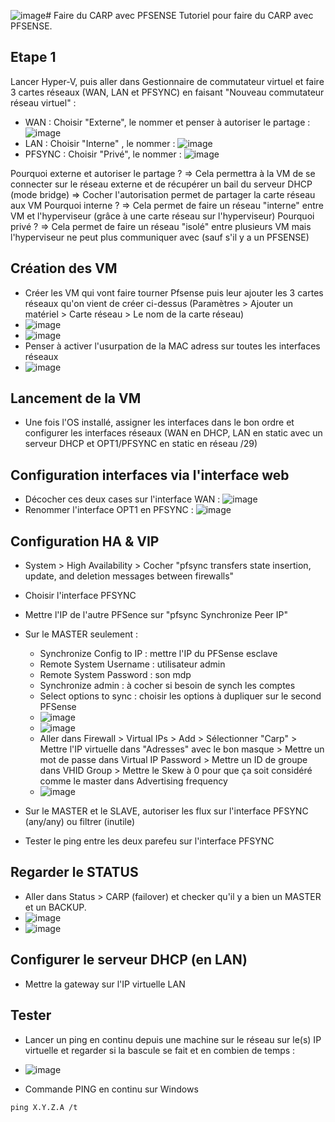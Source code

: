 ![image](https://github.com/kawaiiineko-website/pfsense-carp/assets/118014015/9315778a-637c-48c5-94eb-6daa8d03e291)# Faire du CARP avec PFSENSE
Tutoriel pour faire du CARP avec PFSENSE.

## Etape 1
Lancer Hyper-V, puis aller dans Gestionnaire de commutateur virtuel et faire 3 cartes réseaux (WAN, LAN et PFSYNC) en faisant "Nouveau commutateur réseau virtuel" : 
* WAN : Choisir "Externe", le nommer et penser à autoriser le partage : ![image](https://github.com/kawaiiineko-website/pfsense-carp/assets/118014015/5bb1d1c6-20f9-4309-9a5b-6098f053e92d)
* LAN : Choisir "Interne" , le nommer : ![image](https://github.com/kawaiiineko-website/pfsense-carp/assets/118014015/24cbe7b5-da69-4686-b03b-48da54346e2b)
* PFSYNC : Choisir "Privé", le nommer : ![image](https://github.com/kawaiiineko-website/pfsense-carp/assets/118014015/44a59d34-18ae-4679-8c5a-32553d21cb60)

Pourquoi externe et autoriser le partage ? => Cela permettra à la VM de se connecter sur le réseau externe et de récupérer un bail du serveur DHCP (mode bridge) => Cocher l'autorisation permet de partager la carte réseau aux VM
Pourquoi interne ? => Cela permet de faire un réseau "interne" entre VM et l'hyperviseur (grâce à une carte réseau sur l'hyperviseur)
Pourquoi privé ? => Cela permet de faire un réseau "isolé" entre plusieurs VM mais l'hyperviseur ne peut plus communiquer avec (sauf s'il y a un PFSENSE)


## Création des VM
* Créer les VM qui vont faire tourner Pfsense puis leur ajouter les 3 cartes réseaux qu'on vient de créer ci-dessus (Paramètres > Ajouter un matériel > Carte réseau > Le nom de la carte réseau)
* ![image](https://github.com/kawaiiineko-website/pfsense-carp/assets/118014015/51d057ae-9bf6-4c48-bb18-6f541d3d78e5)
* ![image](https://github.com/kawaiiineko-website/pfsense-carp/assets/118014015/7679b27f-ba8e-4c7c-8e87-ab28ddbf123e)
* Penser à activer l'usurpation de la MAC adress sur toutes les interfaces réseaux
* ![image](https://github.com/kawaiiineko-website/pfsense-carp/assets/118014015/74da61e3-183b-43ce-b6c0-6bde9c2f8b06)



## Lancement de la VM
* Une fois l'OS installé, assigner les interfaces dans le bon ordre et configurer les interfaces réseaux (WAN en DHCP, LAN en static avec un serveur DHCP et OPT1/PFSYNC en static en réseau /29)

## Configuration interfaces via l'interface web
* Décocher ces deux cases sur l'interface WAN : ![image](https://github.com/kawaiiineko-website/pfsense-carp/assets/118014015/6963902a-9c79-46cb-b952-1369675f93aa)
* Renommer l'interface OPT1 en PFSYNC : ![image](https://github.com/kawaiiineko-website/pfsense-carp/assets/118014015/e63b8347-74ea-42f9-a399-a1dbb3efa8a5)

## Configuration HA & VIP
* System > High Availability > Cocher "pfsync transfers state insertion, update, and deletion messages between firewalls"
* Choisir l'interface PFSYNC
* Mettre l'IP de l'autre PFSence sur "pfsync Synchronize Peer IP"
* Sur le MASTER seulement :
  * Synchronize Config to IP : mettre l'IP du PFSense esclave
  * Remote System Username : utilisateur admin
  * Remote System Password : son mdp
  * Synchronize admin : à cocher si besoin de synch les comptes
  * Select options to sync : choisir les options à dupliquer sur le second PFSense
  * ![image](https://github.com/kawaiiineko-website/pfsense-carp/assets/118014015/77ae0e4d-b110-45d5-aa8f-050147060c0b)
  * ![image](https://github.com/kawaiiineko-website/pfsense-carp/assets/118014015/0c5fa2a9-3906-4cdd-9941-ae088552f988)
  * Aller dans Firewall > Virtual IPs > Add > Sélectionner "Carp" > Mettre l'IP virtuelle dans "Adresses" avec le bon masque > Mettre un mot de passe dans Virtual IP Password > Mettre un ID de groupe dans VHID Group > Mettre le Skew à 0 pour que ça soit considéré comme le master dans Advertising frequency
  * ![image](https://github.com/kawaiiineko-website/pfsense-carp/assets/118014015/75dd1d3e-585e-4d63-b287-08a7254c25f1)
 
* Sur le MASTER et le SLAVE, autoriser les flux sur l'interface PFSYNC (any/any) ou filtrer (inutile)
* Tester le ping entre les deux parefeu sur l'interface PFSYNC

## Regarder le STATUS 

* Aller dans Status > CARP (failover) et checker qu'il y a bien un MASTER et un BACKUP.
* ![image](https://github.com/kawaiiineko-website/pfsense-carp/assets/118014015/8ff352df-3f08-4e59-8cdd-a55251838978)
* ![image](https://github.com/kawaiiineko-website/pfsense-carp/assets/118014015/29b4778e-1f02-4ec0-a91e-2f9c09930e0c)

## Configurer le serveur DHCP (en LAN)
* Mettre la gateway sur l'IP virtuelle LAN

## Tester
* Lancer un ping en continu depuis une machine sur le réseau sur le(s) IP virtuelle et regarder si la bascule se fait et en combien de temps : 
* ![image](https://github.com/kawaiiineko-website/pfsense-carp/assets/118014015/fac0df7e-a19d-4989-bad1-c9e45ad4acb4)

* Commande PING en continu sur Windows
```
ping X.Y.Z.A /t
```
